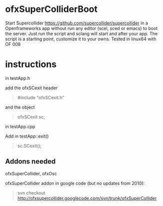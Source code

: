 ofxSuperColliderBoot
====================

Start Supercollider https://github.com/supercollider/supercollider in a Openframeworks app without run any editor (scel, sced or emacs) to boot the server. Just run the script and sclang will start and after your app. The script is a starting point, customize it to your owns. Tested in linux64 with OF 008

instructions
============
in testApp.h

add the ofxSCexit header

> #include "ofxSCexit.h"

and the object

>ofxSCexit sc;

in testApp.cpp

Add in testApp::exit() 

>sc.SCexit();


Addons needed
-------------

ofxSuperCollider, ofxOsc

ofxSuperCollider addon in google code (but no updates from 2010):

>svn checkout 
http://ofxsupercollider.googlecode.com/svn/trunk/ofxSuperCollider


